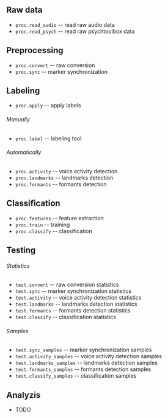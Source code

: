 Raw data
--------

- `proc.read_audio` -- read raw audio data
- `proc.read_psych` -- read raw psychtoolbox data

Preprocessing
-------------

- `proc.convert` -- raw conversion
- `proc.sync` -- marker synchronization

Labeling
--------

- `proc.apply` -- apply labels

###### Manually

- `proc.label` -- labeling tool

###### Automatically

- `proc.activity` -- voice activity detection
- `proc.landmarks` -- landmarks detection
- `proc.formants` -- formants detection

Classification
--------------

- `proc.features` -- feature extraction
- `proc.train` -- training
- `proc.classify` -- classification

Testing
-------

###### Statistics

- `test.convert` -- raw conversion statistics
- `test.sync` -- marker synchronization statistics
- `test.activity` -- voice activity detection statistics
- `test.landmarks` -- landmarks detection statistics
- `test.formants` -- formants detection statistics
- `test.classify` -- classification statistics

###### Samples

- `test.sync_samples` -- marker synchronization samples
- `test.activity_samples` -- voice activity detection samples
- `test.landmarks_samples` -- landmarks detection samples
- `test.formants_samples` -- formants detection samples
- `test.classify_samples` -- classification samples

Analyzis
--------

- TODO

